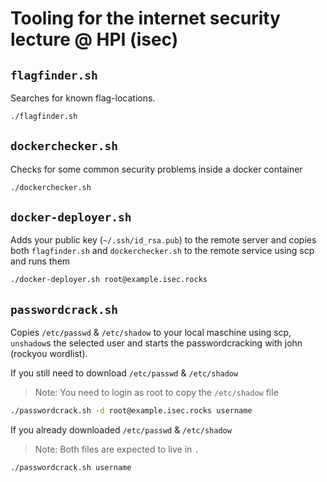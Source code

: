 # Tooling for the internet security lecture @ HPI (isec)

## `flagfinder.sh`

Searches for known flag-locations.

```sh
./flagfinder.sh
```

## `dockerchecker.sh`

Checks for some common security problems inside a docker container

```sh
./dockerchecker.sh
```

## `docker-deployer.sh`

Adds your public key (`~/.ssh/id_rsa.pub`) to the remote server and copies both `flagfinder.sh` and `dockerchecker.sh` to the remote service using scp and runs them

```sh
./docker-deployer.sh root@example.isec.rocks
```

## `passwordcrack.sh`

Copies `/etc/passwd` & `/etc/shadow` to your local maschine using scp, `unshadow`s the selected user and starts the passwordcracking with john (rockyou wordlist).

If you still need to download `/etc/passwd` & `/etc/shadow`

> Note: You need to login as root to copy the `/etc/shadow` file

```sh
./passwordcrack.sh -d root@example.isec.rocks username
```

If you already downloaded `/etc/passwd` & `/etc/shadow`

> Note: Both files are expected to live in `.`

```sh
./passwordcrack.sh username
```
